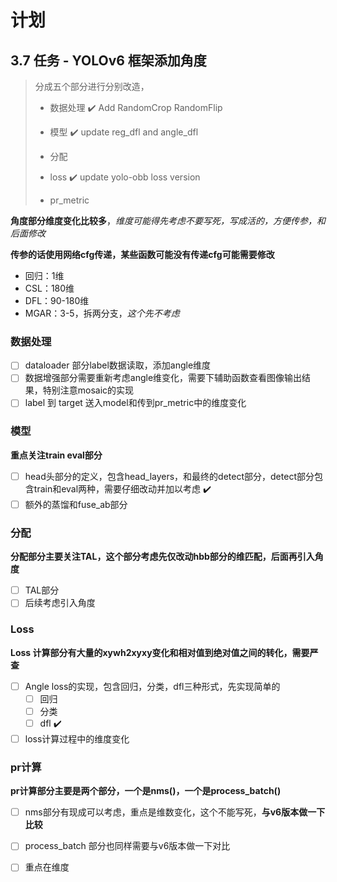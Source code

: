# 计划

## 3.7 任务 - YOLOv6 框架添加角度

> 分成五个部分进行分别改造，
> 
>- 数据处理  :heavy_check_mark: Add RandomCrop RandomFlip 
> 
>- 模型  :heavy_check_mark: update reg_dfl and angle_dfl
> - 分配
> - loss :heavy_check_mark: update yolo-obb loss version
> - pr_metric 

**角度部分维度变化比较多**，*维度可能得先考虑不要写死，写成活的，方便传参，和后面修改*

**传参的话使用网络cfg传递，某些函数可能没有传递cfg可能需要修改**

- 回归：1维
- CSL：180维
- DFL：90-180维
- MGAR：3-5，拆两分支，*这个先不考虑*

### 数据处理

- [ ] dataloader 部分label数据读取，添加angle维度
- [ ] 数据增强部分需要重新考虑angle维变化，需要下辅助函数查看图像输出结果，特别注意mosaic的实现
- [ ] label 到 target 送入model和传到pr_metric中的维度变化

### 模型

**重点关注train eval部分**

- [ ] head头部分的定义，包含head_layers，和最终的detect部分，detect部分包含train和eval两种，需要仔细改动并加以考虑 :heavy_check_mark:
- [ ] 额外的蒸馏和fuse_ab部分

### 分配

**分配部分主要关注TAL，这个部分考虑先仅改动hbb部分的维匹配，后面再引入角度**

- [ ] TAL部分 
- [ ] 后续考虑引入角度

### Loss

**Loss 计算部分有大量的xywh2xyxy变化和相对值到绝对值之间的转化，需要严查**

- [ ] Angle loss的实现，包含回归，分类，dfl三种形式，先实现简单的
  - [ ] 回归
  - [ ] 分类
  - [ ] dfl :heavy_check_mark:
- [ ] loss计算过程中的维度变化

### pr计算

**pr计算部分主要是两个部分，一个是nms()，一个是process_batch()**

- [ ] nms部分有现成可以考虑，重点是维数变化，这个不能写死，**与v6版本做一下比较**
- [ ] process_batch 部分也同样需要与v6版本做一下对比
- [ ] 重点在维度









